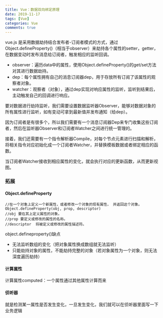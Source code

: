 ```yaml
---
title: Vue：数据双向绑定原理
date: 2019-11-17
tags: [Vue]
categories: Vue
comments: true
---
```


 vue.js 是采用数据劫持结合发布者-订阅者模式的方式，通过Object.defineProperty()（相当于observer）来劫持各个属性的setter，getter，在数据变动时发布消息给订阅者，触发相应的监听回调。
 
-  observer：遍历data中的属性，使用Object.defineProperty()的get/set方法对其进行数据劫持。
-  dep：每个属性拥有自己的消息订阅器dep，用于存放所有订阅了该属性的观察者对象。
-  watcher：观察者（对象），通过dep实现对响应属性的监听，监听到结果后，主动触发自己的回调进行响应。
 
 要对数据进行劫持监听，我们需要设置数据监听器Observer，能够对数据对象的所有属性进行监听，如有变动可拿到最新值并发布通知（给dep）。
 
 因为订阅者是有很多个，所以我们需要有一个消息订阅器Dep来专门收集这些订阅者，然后在监听器Observer和订阅者Watcher之间进行统一管理的。
 
 接着，我们还需要有一个指令解析器Compile，对每个节点元素进行扫描和解析，将相关指令对应初始化成一个订阅者Watcher，并替换模板数据或者绑定相应的函数。
 
 当订阅者Watcher接收到相应属性的变化，就会执行对应的更新函数，从而更新视图。
 

 
###  拓展
####  Object.defineProperty
```
//在一个对象上定义一个新属性，或者修改一个对象的现有属性， 并返回这个对象。
Object.defineProperty(obj, prop, descriptor)
//obj 要在其上定义属性的对象。
//prop 要定义或修改的属性的名称。
//descriptor  将被定义或修改的属性描述符。 
```
object.defineproperty()缺点
- 无法监听数组的变化（把对象属性换成数组就无法监听）
- 只能劫持对象的属性，不能劫持完整的对象（若对象属性为一个对象，则无法深度遍历劫持）

#### 计算属性
计算属性computed：一个属性通过其他属性计算而来

#### 侦听器
就是检测某一属性是否发生变化，一旦发生变化，我们就可以在侦听器里面写一下业务逻辑